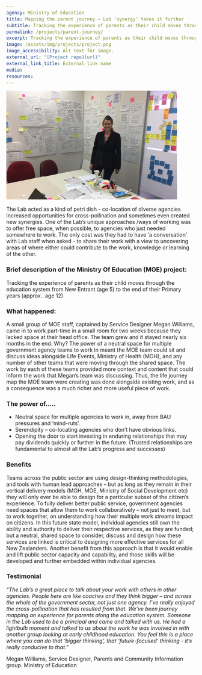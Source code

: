 ```yaml
---
agency: Ministry of Education
title: Mapping the parent journey – Lab ‘synergy’ takes it further
subtitle: Tracking the experience of parents as their child moves through the education system
permalink: /projects/parent-journey/
excerpt: Tracking the experience of parents as their child moves through the education system
image: /assets/img/projects/project.png
image_accessibility: Alt text for image.
external_url: "[Project repo](url)"
external_link_title: External link name
media:
resources:
---
```


[![Lab team hosting Ministry of Education](/assets/img/projects/parent-journey2.png)](/assets/img/projects/parent-journey2.png)

The Lab acted as a kind of petri dish - co-location of diverse agencies increased opportunities for cross-pollination and sometimes even created new synergies.
One of the Lab’s unique approaches /ways of working was to offer free space, when possible, to agencies who just needed somewhere to work. The only cost was they had to have ‘a conversation’ with Lab staff when asked  - to share their work with a view to uncovering areas of where either could contribute to the work, knowledge or learning of the other.

### Brief description of the Ministry Of Education (MOE) project:

Tracking the experience of parents as their child moves through the education system from New Entrant (age 5) to the end of their Primary years (approx.. age 12)

### What happened:

A small group of MOE staff, captained by Service Designer Megan Williams, came in to work part-time in a small room for two weeks because they lacked space at their head office. The team grew and it stayed nearly six months in the end.
Why? The power of a neutral space for multiple government agency teams to work in meant the MOE team could sit and discuss ideas alongside Life Events, Ministry of Health (MOH), and any number of other teams that were moving through  the shared space.
The work by each of these teams provided more context and content that could inform the work that Megan’s team was discussing. Thus, the life journey map the MOE team were creating was done alongside existing work, and as a consequence was a much richer and more useful piece of work.

### The power of…..

* Neutral space for multiple agencies to work in, away from BAU pressures and ‘mind-ruts’.
* Serendipity – co-locating agencies who don’t have obvious links.
* Opening the door to start investing in enduring relationships that may pay dividends quickly or further in the future. (Trusted relationships are fundamental to almost all the Lab’s progress and successes)

### Benefits

Teams across the public sector are using design-thinking methodologies, and tools with human lead approaches – but as long as they remain in their vertical delivery models (MOH, MOE, Ministry of Social Development etc) they will only ever be able to design for a particular subset of the citizen’s experience. To fully deliver better public service, government agencies need spaces that allow them to work collaboratively – not just to meet, but to work together, on understanding how their multiple work streams impact on citizens.
In this future state model, individual agencies still own the ability and authority to deliver their respective services, as they are funded; but a neutral, shared space to consider, discuss and design how these services are linked is critical to designing more effective services for all New Zealanders.
Another benefit from this approach is that it would enable and lift public sector capacity and capability, and those skills will be developed and further embedded within individual agencies.

### Testimonial

*“The Lab’s a great place to talk about your work with others in other agencies. People here are like coaches and they think bigger – and across the whole of the government sector, not just one agency. I’ve really enjoyed the cross-pollination that has resulted from that. We’ve been journey mapping an experience for parents along the education system.
Someone in the Lab used to be a principal and came and talked with us. He had a lightbulb moment and talked to us about the work he was involved in with another group looking at early childhood education. You feel this is a place where you can do that ‘bigger thinking’, that ‘future-focused’ thinking - it’s really conducive to that.”*

Megan Williams, Service Designer, Parents and Community Information group. Ministry of Education

